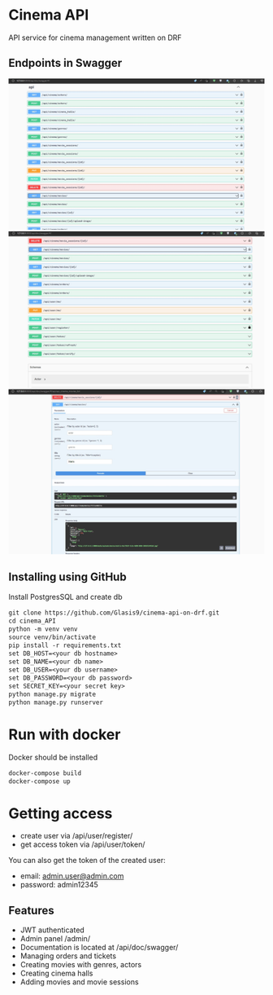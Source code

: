 # Cinema API

API service for cinema management written on DRF

## Endpoints in Swagger
![1 screenshots](https://raw.githubusercontent.com/Glasis9/cinema-api-on-drf-2/main/1%20screenshots.jpg)
![2 screenshots](https://raw.githubusercontent.com/Glasis9/cinema-api-on-drf-2/main/2%20screenshots.jpg)
![3 screenshots](https://raw.githubusercontent.com/Glasis9/cinema-api-on-drf-2/main/3%20screenshots.jpg)

## Installing using GitHub
Install PostgresSQL and create db
```shell
git clone https://github.com/Glasis9/cinema-api-on-drf.git
cd cinema_API
python -m venv venv
source venv/bin/activate
pip install -r requirements.txt
set DB_HOST=<your db hostname>
set DB_NAME=<your db name>
set DB_USER=<your db username>
set DB_PASSWORD=<your db password>
set SECRET_KEY=<your secret key>
python manage.py migrate
python manage.py runserver
```

# Run with docker
Docker should be installed
```shell
docker-compose build
docker-compose up
```

# Getting access
* create user via /api/user/register/
* get access token via /api/user/token/

You can also get the token of the created user:
* email: admin.user@admin.com
* password: admin12345

## Features

* JWT authenticated
* Admin panel /admin/
* Documentation is located at /api/doc/swagger/
* Managing orders and tickets
* Creating movies with genres, actors
* Creating cinema halls
* Adding movies and movie sessions
